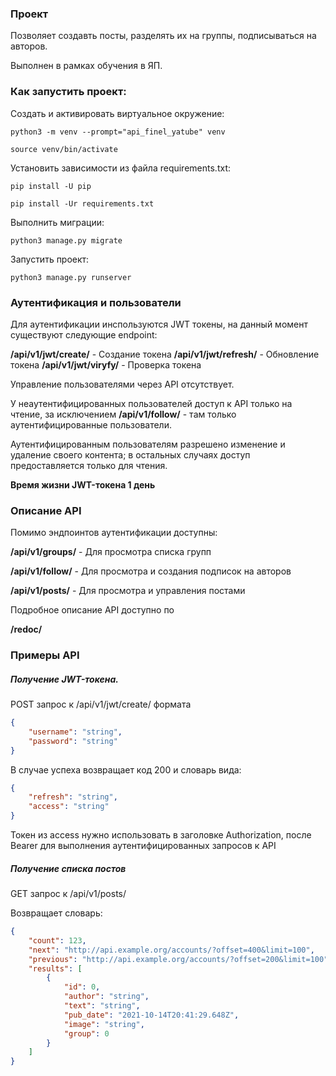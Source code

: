 ### Проект

Позволяет создавть посты, разделять их на группы, подписываться на авторов.

Выполнен в рамках обучения в ЯП.

### Как запустить проект:

Cоздать и активировать виртуальное окружение:

```
python3 -m venv --prompt="api_finel_yatube" venv
```

```
source venv/bin/activate
```

Установить зависимости из файла requirements.txt:

```
pip install -U pip
```

```
pip install -Ur requirements.txt
```

Выполнить миграции:

```
python3 manage.py migrate
```

Запустить проект:

```
python3 manage.py runserver
```

### Аутентификация и пользователи
Для аутентификации инспользуются JWT токены, на данный момент существуют следующие endpoint:

**/api/v1/jwt/create/** - Создание токена
**/api/v1/jwt/refresh/** - Обновление токена
**/api/v1/jwt/viryfy/** - Проверка токена

Управление пользователями через API отсутствует.

У неаутентифицированных пользователей доступ к API только на чтение, за исключением **/api/v1/follow/** - там только аутентифицированные пользователи.

Аутентифицированным пользователям разрешено изменение и удаление своего  контента; в остальных случаях доступ предоставляется только для чтения.

**Время жизни JWT-токена 1 день**

### Описание API

Помимо эндпоинтов аутентификации доступны:

**/api/v1/groups/** - Для просмотра списка групп

**/api/v1/follow/** - Для просмотра и создания подписок на авторов

**/api/v1/posts/** - Для просмотра и управления постами

Подробное описание API доступно по 

**/redoc/**

### Примеры API

##### Получение JWT-токена.

POST запрос к /api/v1/jwt/create/ формата

```json
{
    "username": "string",
 	"password": "string"
}
```

В случае успеха возвращает код 200 и словарь вида:

```json
{
    "refresh": "string",
    "access": "string"
}
```

Токен из access нужно использовать в заголовке Authorization, после Bearer для выполнения аутентифицированных запросов к API

##### Получение списка постов

GET запрос к /api/v1/posts/

Возвращает словарь:

```json
{
    "count": 123,
    "next": "http://api.example.org/accounts/?offset=400&limit=100",
    "previous": "http://api.example.org/accounts/?offset=200&limit=100",
    "results": [
        {
            "id": 0,
            "author": "string",
            "text": "string",
            "pub_date": "2021-10-14T20:41:29.648Z",
            "image": "string",
            "group": 0
        }
    ]
}
```

